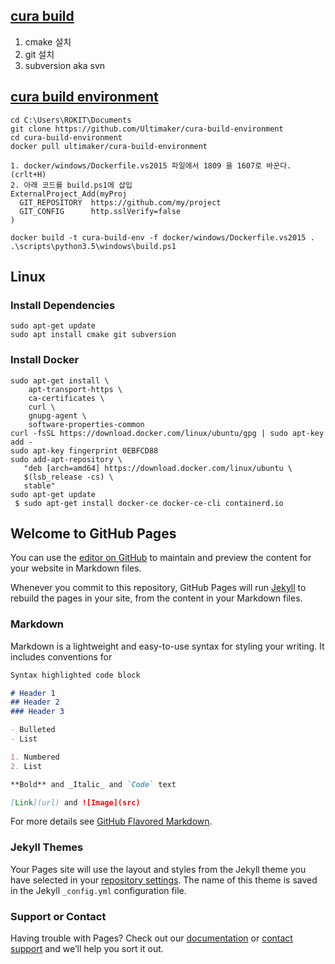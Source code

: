 ## [cura build](https://github.com/Ultimaker/cura-build)
1. cmake 설치
2. git 설치
3. subversion aka svn


## [cura build environment](https://github.com/Ultimaker/cura-build-environment)
```
cd C:\Users\ROKIT\Documents
git clone https://github.com/Ultimaker/cura-build-environment
cd cura-build-environment
docker pull ultimaker/cura-build-environment

1. docker/windows/Dockerfile.vs2015 파일에서 1809 을 1607로 바꾼다. (crlt+H)
2. 아래 코드를 build.ps1에 삽입
ExternalProject_Add(myProj
  GIT_REPOSITORY  https://github.com/my/project
  GIT_CONFIG      http.sslVerify=false
)

docker build -t cura-build-env -f docker/windows/Dockerfile.vs2015 .
.\scripts\python3.5\windows\build.ps1
```

## Linux
### Install Dependencies
```
sudo apt-get update
sudo apt install cmake git subversion

```
### Install Docker
```
sudo apt-get install \
    apt-transport-https \
    ca-certificates \
    curl \
    gnupg-agent \
    software-properties-common
curl -fsSL https://download.docker.com/linux/ubuntu/gpg | sudo apt-key add -
sudo apt-key fingerprint 0EBFCD88
sudo add-apt-repository \
   "deb [arch=amd64] https://download.docker.com/linux/ubuntu \
   $(lsb_release -cs) \
   stable"
sudo apt-get update
 $ sudo apt-get install docker-ce docker-ce-cli containerd.io
```

## Welcome to GitHub Pages

You can use the [editor on GitHub](https://github.com/mgcha85/cura/edit/gh-pages/index.md) to maintain and preview the content for your website in Markdown files.

Whenever you commit to this repository, GitHub Pages will run [Jekyll](https://jekyllrb.com/) to rebuild the pages in your site, from the content in your Markdown files.

### Markdown

Markdown is a lightweight and easy-to-use syntax for styling your writing. It includes conventions for

```markdown
Syntax highlighted code block

# Header 1
## Header 2
### Header 3

- Bulleted
- List

1. Numbered
2. List

**Bold** and _Italic_ and `Code` text

[Link](url) and ![Image](src)
```

For more details see [GitHub Flavored Markdown](https://guides.github.com/features/mastering-markdown/).

### Jekyll Themes

Your Pages site will use the layout and styles from the Jekyll theme you have selected in your [repository settings](https://github.com/mgcha85/cura/settings). The name of this theme is saved in the Jekyll `_config.yml` configuration file.

### Support or Contact

Having trouble with Pages? Check out our [documentation](https://docs.github.com/categories/github-pages-basics/) or [contact support](https://support.github.com/contact) and we’ll help you sort it out.
